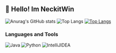 ## 💫 Hello! Im NeckitWin
![Anurag's GitHub stats](https://github-readme-stats.vercel.app/api?username=neckitwin&theme=radical&show_icons=true)
![Top Langs](https://github-readme-stats.vercel.app/api/top-langs/?username=neckitwin&layout=compact&theme=radical)
[![Top Langs](https://github-readme-stats.vercel.app/api/top-langs/?username=NeckitWin&theme=radical&count_private=true)](https://github.com/anuraghazra/github-readme-stats)
<br>
### Languages and Tools
![Java](https://img.shields.io/badge/-Java-090909?style=for-the-badge&logo=Java)
![Python](https://img.shields.io/badge/-Python-090909?style=for-the-badge&logo=python)
![IntelliJIDEA](https://img.shields.io/badge/-IntelliJIDEA-090909?style=for-the-badge&logo=IntelliJIDEA)
